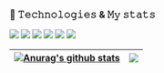 ### 🌱 𝚃𝚎𝚌𝚑𝚗𝚘𝚕𝚘𝚐𝚒𝚎𝚜 & 𝙼𝚢 𝚜𝚝𝚊𝚝𝚜
![](https://img.shields.io/badge/Editor-IntelliJ_IDEA-informational?style=flat&logo=intellij-idea&logoColor=white&color=2bbc8a)
![](https://img.shields.io/badge/Code-JavaScript-informational?style=flat&logo=javascript&logoColor=white&color=2bbc8a)
![](https://img.shields.io/badge/Tools-MySQL-informational?style=flat&logo=MySQL&logoColor=white&color=2bbc8a)
![](https://img.shields.io/badge/Tools-React-informational?style=flat&logo=React&logoColor=white&color=2bbc8a)
![](https://img.shields.io/badge/Tools-Gradle-informational?style=flat&logo=Gradle&logoColor=white&color=2bbc8a)
![](https://img.shields.io/badge/Tools-SpringBoot-informational?style=flat&logo=SpringBoot&logoColor=white&color=2bbc8a)


| <a href="https://github.com/anuraghazra/github-readme-stats"><img align="center" src="https://github-readme-stats.vercel.app/api?username=GyuHyeok0&show_icons=true&include_all_commits=true&theme=buefy&hide_border=true&title_color=06A66C" alt="Anurag's github stats" /></a> | <a href="https://github.com/anuraghazra/github-readme-stats"><img align="center" src="https://github-readme-stats.vercel.app/api/top-langs/?username=GyuHyeok0&layout=compact&theme=buefy&hide_border=true&title_color=06A66C" /></a> |
| ------------- | ------------- |
